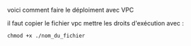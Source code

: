 voici comment faire le déploiment avec VPC 

il faut copier le fichier vpc mettre les droits d'exécution avec :

`chmod +x ./nom_du_fichier`
